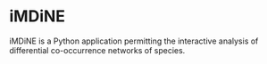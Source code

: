 # iMDiNE
 iMDiNE is a Python application permitting the interactive analysis of differential co-occurrence networks of species.

 
